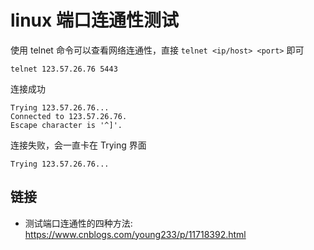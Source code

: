 # linux 端口连通性测试

[//]: <> (linux, telnet, 网络, 连通性测试)

使用 telnet 命令可以查看网络连通性，直接 `telnet <ip/host> <port>` 即可

```shell
telnet 123.57.26.76 5443
```

连接成功

```
Trying 123.57.26.76...
Connected to 123.57.26.76.
Escape character is '^]'.
```

连接失败，会一直卡在 Trying 界面

```
Trying 123.57.26.76...
```

## 链接

- 测试端口连通性的四种方法: <https://www.cnblogs.com/young233/p/11718392.html>
